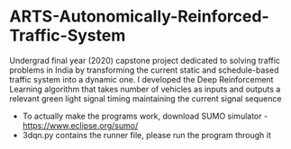 # ARTS-Autonomically-Reinforced-Traffic-System
Undergrad final year (2020) capstone project dedicated to solving traffic problems in India by transforming the current static and schedule-based traffic system into a dynamic one. I developed the Deep Reinforcement Learning algorithm that takes number of vehicles as inputs and outputs a relevant green light signal timing maintaining the current signal sequence

- To actually make the programs work, download SUMO simulator - https://www.eclipse.org/sumo/
- 3dqn.py contains the runner file, please run the program through it
